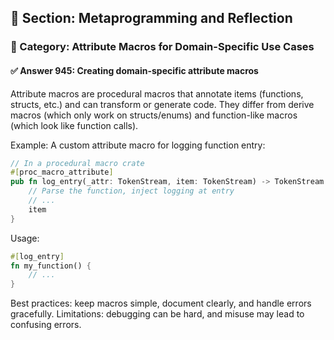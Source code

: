 ## 📘 Section: Metaprogramming and Reflection
### 🔹 Category: Attribute Macros for Domain-Specific Use Cases
#### ✅ Answer 945: Creating domain-specific attribute macros

Attribute macros are procedural macros that annotate items (functions, structs, etc.) and can transform or generate code. They differ from derive macros (which only work on structs/enums) and function-like macros (which look like function calls).

Example: A custom attribute macro for logging function entry:

```rust
// In a procedural macro crate
#[proc_macro_attribute]
pub fn log_entry(_attr: TokenStream, item: TokenStream) -> TokenStream {
    // Parse the function, inject logging at entry
    // ...
    item
}
```

Usage:
```rust
#[log_entry]
fn my_function() {
    // ...
}
```

Best practices: keep macros simple, document clearly, and handle errors gracefully. Limitations: debugging can be hard, and misuse may lead to confusing errors.
